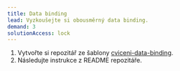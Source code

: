 ```yaml
---
title: Data binding
lead: Vyzkoušejte si obousměrný data binding.
demand: 3
solutionAccess: lock
---
```


1. Vytvořte si repozitář ze šablony [cviceni-data-binding](https://github.com/Czechitas-podklady-WEB/cviceni-data-binding).
1. Následujte instrukce z README repozitáře.
